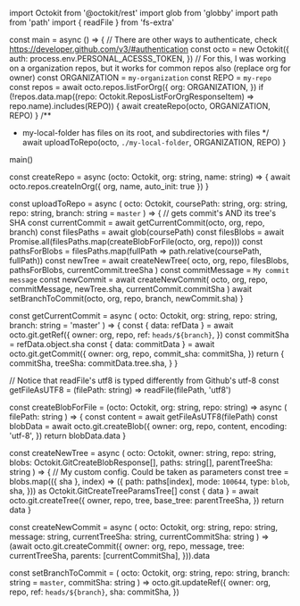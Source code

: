 import Octokit from '@octokit/rest'
import glob from 'globby' 
import path from 'path'
import { readFile } from 'fs-extra'

const main = async () => {
  // There are other ways to authenticate, check https://developer.github.com/v3/#authentication
  const octo = new Octokit({
    auth: process.env.PERSONAL_ACESSS_TOKEN,
  })
  // For this, I was working on a organization repos, but it works for common repos also (replace org for owner)
  const ORGANIZATION = `my-organization`
  const REPO = `my-repo`
  const repos = await octo.repos.listForOrg({
    org: ORGANIZATION,
  })
  if (!repos.data.map((repo: Octokit.ReposListForOrgResponseItem) => repo.name).includes(REPO)) {
    await createRepo(octo, ORGANIZATION, REPO)
  }
  /**
   * my-local-folder has files on its root, and subdirectories with files
   */
  await uploadToRepo(octo, `./my-local-folder`, ORGANIZATION, REPO)
}

main()

const createRepo = async (octo: Octokit, org: string, name: string) => {
  await octo.repos.createInOrg({ org, name, auto_init: true })
}

const uploadToRepo = async (
  octo: Octokit,
  coursePath: string,
  org: string,
  repo: string,
  branch: string = `master`
) => {
  // gets commit's AND its tree's SHA
  const currentCommit = await getCurrentCommit(octo, org, repo, branch)
  const filesPaths = await glob(coursePath)
  const filesBlobs = await Promise.all(filesPaths.map(createBlobForFile(octo, org, repo)))
  const pathsForBlobs = filesPaths.map(fullPath => path.relative(coursePath, fullPath))
  const newTree = await createNewTree(
    octo,
    org,
    repo,
    filesBlobs,
    pathsForBlobs,
    currentCommit.treeSha
  )
  const commitMessage = `My commit message`
  const newCommit = await createNewCommit(
    octo,
    org,
    repo,
    commitMessage,
    newTree.sha,
    currentCommit.commitSha
  )
  await setBranchToCommit(octo, org, repo, branch, newCommit.sha)
}


const getCurrentCommit = async (
  octo: Octokit,
  org: string,
  repo: string,
  branch: string = 'master'
) => {
  const { data: refData } = await octo.git.getRef({
    owner: org,
    repo,
    ref: `heads/${branch}`,
  })
  const commitSha = refData.object.sha
  const { data: commitData } = await octo.git.getCommit({
    owner: org,
    repo,
    commit_sha: commitSha,
  })
  return {
    commitSha,
    treeSha: commitData.tree.sha,
  }
}

// Notice that readFile's utf8 is typed differently from Github's utf-8
const getFileAsUTF8 = (filePath: string) => readFile(filePath, 'utf8')

const createBlobForFile = (octo: Octokit, org: string, repo: string) => async (
  filePath: string
) => {
  const content = await getFileAsUTF8(filePath)
  const blobData = await octo.git.createBlob({
    owner: org,
    repo,
    content,
    encoding: 'utf-8',
  })
  return blobData.data
}

const createNewTree = async (
  octo: Octokit,
  owner: string,
  repo: string,
  blobs: Octokit.GitCreateBlobResponse[],
  paths: string[],
  parentTreeSha: string
) => {
  // My custom config. Could be taken as parameters
  const tree = blobs.map(({ sha }, index) => ({
    path: paths[index],
    mode: `100644`,
    type: `blob`,
    sha,
  })) as Octokit.GitCreateTreeParamsTree[]
  const { data } = await octo.git.createTree({
    owner,
    repo,
    tree,
    base_tree: parentTreeSha,
  })
  return data
}

const createNewCommit = async (
  octo: Octokit,
  org: string,
  repo: string,
  message: string,
  currentTreeSha: string,
  currentCommitSha: string
) =>
  (await octo.git.createCommit({
    owner: org,
    repo,
    message,
    tree: currentTreeSha,
    parents: [currentCommitSha],
  })).data

const setBranchToCommit = (
  octo: Octokit,
  org: string,
  repo: string,
  branch: string = `master`,
  commitSha: string
) =>
  octo.git.updateRef({
    owner: org,
    repo,
    ref: `heads/${branch}`,
    sha: commitSha,
  })